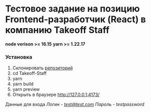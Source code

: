 # Тестовое задание на позицию Frontend-разработчик (React) в компанию Takeoff Staff

**node verison >= 16.15**
**yarn >= 1.22.17**

### Установка
1. Склонировать [репозиторий](https://github.com/glebgubckin/Takeoff-Staff.git)
2. cd Takeoff-Staff
3. yarn
4. yarn build
5. yarn preview
6. Открыть в браузере http://127.0.0.1:4173/

Данные для входа
*Логин - test@test.com*
*Пароль - testpassword*
